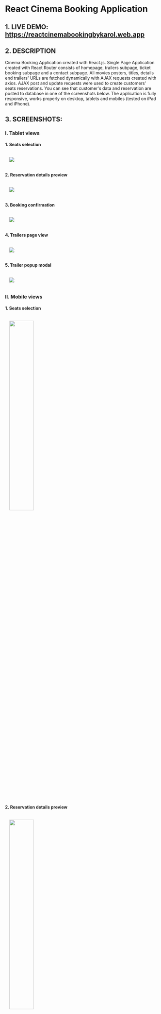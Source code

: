 # React Cinema Booking Application

## 1. LIVE DEMO: https://reactcinemabookingbykarol.web.app

## 2. DESCRIPTION

Cinema Booking Application created with React.js. Single Page Application created with React Router 
consists of homepage, trailers subpage, ticket booking subpage and a contact subpage. 
All movies posters, titles, details end trailers' URLs are fetched dynamically with AJAX requests created with axios.
AJAX post and update requests were used to create customers' seats reservations. 
You can see that customer's data and reservation are posted to database in one of the screenshots below. 
The application is fully responsive, works properly on desktop, tablets and mobiles (tested on iPad and iPhone).

## 3. SCREENSHOTS:

### I. Tablet views

#### 1. Seats selection
<img src='screenshots/tablet1.png' style='margin: 1em'></img>

#### 2. Reservation details preview
<img src='screenshots/tablet2.png' style='margin: 1em'></img>

#### 3. Booking confirmation 
<img src='screenshots/tablet3.png' style='margin: 1em'></img>

#### 4. Trailers page view
<img src='screenshots/tablet4.png' style='margin: 1em'></img>

#### 5. Trailer popup modal
<img src='screenshots/tablet5.png' style='margin: 1em'></img>

### II. Mobile views <br />

#### 1. Seats selection
<img src='screenshots/mobile1.png' width="40%" style='margin: 1em'></img>

#### 2. Reservation details preview
<img src='screenshots/mobile2.png' width="40%" style='margin: 1em'></img>

#### 3. Booking confirmation 
<img src='screenshots/mobile3.png' width="40%" style='margin: 1em'></img>

#### 4. Movie selection view
<img src='screenshots/mobile-booking.png' width="40%" style='margin: 1em'></img>

### III. Customer's data and reservation posted to database - confirmation
<img src='screenshots/database.png' style='margin: 1em'></img>